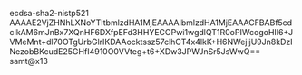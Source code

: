 ecdsa-sha2-nistp521 AAAAE2VjZHNhLXNoYTItbmlzdHA1MjEAAAAIbmlzdHA1MjEAAACFBABf5cdcIkAM6mJnBx7XQnHF6DXfpEFd3HHYECOPwi1wgdlQT1R0oPIWcogoHII6+JVMeMnt+dl70OTgUrbGlrIKDAAocktssz57clhCT4x4lkK+H6NWejijU9Jn8kDzINezobBKcudE25GHfI4910O0VVteg+t6+XDw3JPWJnSr5JsWwQ== samt@x13
